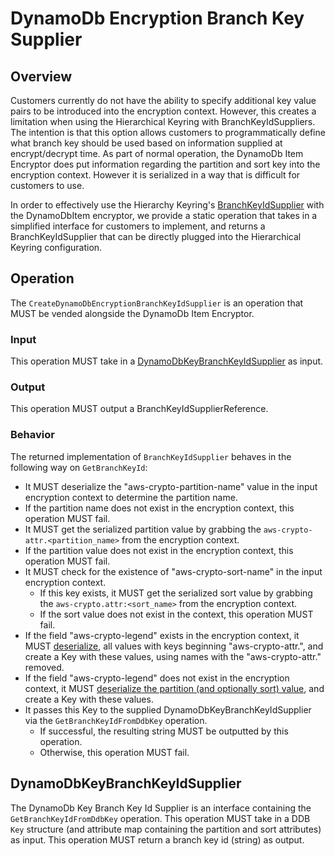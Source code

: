 [//]: # "Copyright Amazon.com Inc. or its affiliates. All Rights Reserved."
[//]: # "SPDX-License-Identifier: CC-BY-SA-4.0"

# DynamoDb Encryption Branch Key Supplier

## Overview

Customers currently do not have the ability to specify additional key value pairs to be introduced into the encryption context.
However, this creates a limitation when using the Hierarchical Keyring with BranchKeyIdSuppliers.
The intention is that this option allows customers to programmatically define what branch key should be used based on
information supplied at encrypt/decrypt time.
As part of normal operation, the DynamoDb Item Encryptor does put information regarding the partition and sort key into
the encryption context.
However it is serialized in a way that is difficult for customers to use.

In order to effectively use the Hierarchy Keyring's
[BranchKeyIdSupplier](../../submodules/MaterialProviders/aws-encryption-sdk-specification/framework/aws-kms/aws-kms-hierarchical-keyring.md#branch-key-id-supplier) with the DynamoDbItem encryptor,
we provide a static operation that takes in a simplified interface for customers to implement,
and returns a BranchKeyIdSupplier that can be directly plugged into the Hierarchical Keyring configuration.

## Operation

The `CreateDynamoDbEncryptionBranchKeyIdSupplier` is an operation that MUST be vended alongside the DynamoDb Item Encryptor.

### Input

This operation MUST take in a [DynamoDbKeyBranchKeyIdSupplier](#dynamodb-key-branch-key-id-supplier) as input.

### Output

This operation MUST output a BranchKeyIdSupplierReference.

### Behavior

The returned implementation of `BranchKeyIdSupplier` behaves in the following way on `GetBranchKeyId`:
- It MUST deserialize the "aws-crypto-partition-name" value in the input encryption context to determine the partition name.
- If the partition name does not exist in the encryption context, this operation MUST fail.
- It MUST get the serialized partition value by grabbing the `aws-crypto-attr.<partition_name>` from the encryption context.
- If the partition value does not exist in the encryption context, this operation MUST fail.
- It MUST check for the existence of "aws-crypto-sort-name" in the input encryption context.
  - If this key exists, it MUST get the serialized sort value by grabbing the `aws-crypto.attr:<sort_name>` from the encryption context.
  - If the sort value does not exist in the context, this operation MUST fail.
- If the field "aws-crypto-legend" exists in the encryption context,
it MUST [deserialize](./ddb-attribute-serialization.md), all values with keys beginning "aws-crypto-attr.",
and create a Key with these values, using names with the "aws-crypto-attr." removed.
- If the field "aws-crypto-legend" does not exist in the encryption context, it MUST [deserialize the partition (and optionally sort) value](./ddb-attribute-serialization.md), and create a Key with these values.
- It passes this Key to the supplied DynamoDbKeyBranchKeyIdSupplier via the `GetBranchKeyIdFromDdbKey` operation.
  - If successful, the resulting string MUST be outputted by this operation.
  - Otherwise, this operation MUST fail.

## DynamoDbKeyBranchKeyIdSupplier

The DynamoDb Key Branch Key Id Supplier is an interface containing the `GetBranchKeyIdFromDdbKey` operation.
This operation MUST take in a DDB `Key` structure (and attribute map containing the partition and sort attributes) as input.
This operation MUST return a branch key id (string) as output.
